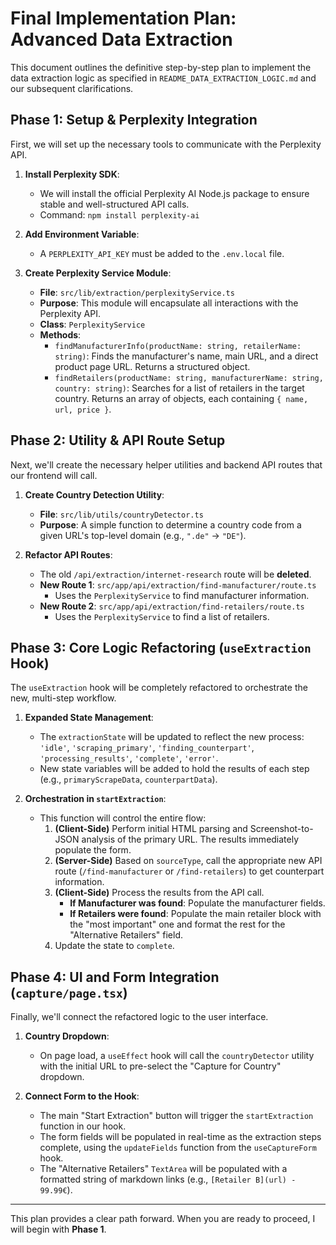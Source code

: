 # Final Implementation Plan: Advanced Data Extraction

This document outlines the definitive step-by-step plan to implement the data extraction logic as specified in `README_DATA_EXTRACTION_LOGIC.md` and our subsequent clarifications.

## Phase 1: Setup & Perplexity Integration

First, we will set up the necessary tools to communicate with the Perplexity API.

1.  **Install Perplexity SDK**:
    *   We will install the official Perplexity AI Node.js package to ensure stable and well-structured API calls.
    *   Command: `npm install perplexity-ai`

2.  **Add Environment Variable**:
    *   A `PERPLEXITY_API_KEY` must be added to the `.env.local` file.

3.  **Create Perplexity Service Module**:
    *   **File**: `src/lib/extraction/perplexityService.ts`
    *   **Purpose**: This module will encapsulate all interactions with the Perplexity API.
    *   **Class**: `PerplexityService`
    *   **Methods**:
        *   `findManufacturerInfo(productName: string, retailerName: string)`: Finds the manufacturer's name, main URL, and a direct product page URL. Returns a structured object.
        *   `findRetailers(productName: string, manufacturerName: string, country: string)`: Searches for a list of retailers in the target country. Returns an array of objects, each containing `{ name, url, price }`.

## Phase 2: Utility & API Route Setup

Next, we'll create the necessary helper utilities and backend API routes that our frontend will call.

1.  **Create Country Detection Utility**:
    *   **File**: `src/lib/utils/countryDetector.ts`
    *   **Purpose**: A simple function to determine a country code from a given URL's top-level domain (e.g., `".de"` -> `"DE"`).

2.  **Refactor API Routes**:
    *   The old `/api/extraction/internet-research` route will be **deleted**.
    *   **New Route 1**: `src/app/api/extraction/find-manufacturer/route.ts`
        *   Uses the `PerplexityService` to find manufacturer information.
    *   **New Route 2**: `src/app/api/extraction/find-retailers/route.ts`
        *   Uses the `PerplexityService` to find a list of retailers.

## Phase 3: Core Logic Refactoring (`useExtraction` Hook)

The `useExtraction` hook will be completely refactored to orchestrate the new, multi-step workflow.

1.  **Expanded State Management**:
    *   The `extractionState` will be updated to reflect the new process: `'idle'`, `'scraping_primary'`, `'finding_counterpart'`, `'processing_results'`, `'complete'`, `'error'`.
    *   New state variables will be added to hold the results of each step (e.g., `primaryScrapeData`, `counterpartData`).

2.  **Orchestration in `startExtraction`**:
    *   This function will control the entire flow:
        1.  **(Client-Side)** Perform initial HTML parsing and Screenshot-to-JSON analysis of the primary URL. The results immediately populate the form.
        2.  **(Server-Side)** Based on `sourceType`, call the appropriate new API route (`/find-manufacturer` or `/find-retailers`) to get counterpart information.
        3.  **(Client-Side)** Process the results from the API call.
            *   **If Manufacturer was found**: Populate the manufacturer fields.
            *   **If Retailers were found**: Populate the main retailer block with the "most important" one and format the rest for the "Alternative Retailers" field.
        4.  Update the state to `complete`.

## Phase 4: UI and Form Integration (`capture/page.tsx`)

Finally, we'll connect the refactored logic to the user interface.

1.  **Country Dropdown**:
    *   On page load, a `useEffect` hook will call the `countryDetector` utility with the initial URL to pre-select the "Capture for Country" dropdown.

2.  **Connect Form to the Hook**:
    *   The main "Start Extraction" button will trigger the `startExtraction` function in our hook.
    *   The form fields will be populated in real-time as the extraction steps complete, using the `updateFields` function from the `useCaptureForm` hook.
    *   The "Alternative Retailers" `TextArea` will be populated with a formatted string of markdown links (e.g., `[Retailer B](url) - 99.99€`).

---

This plan provides a clear path forward. When you are ready to proceed, I will begin with **Phase 1**.